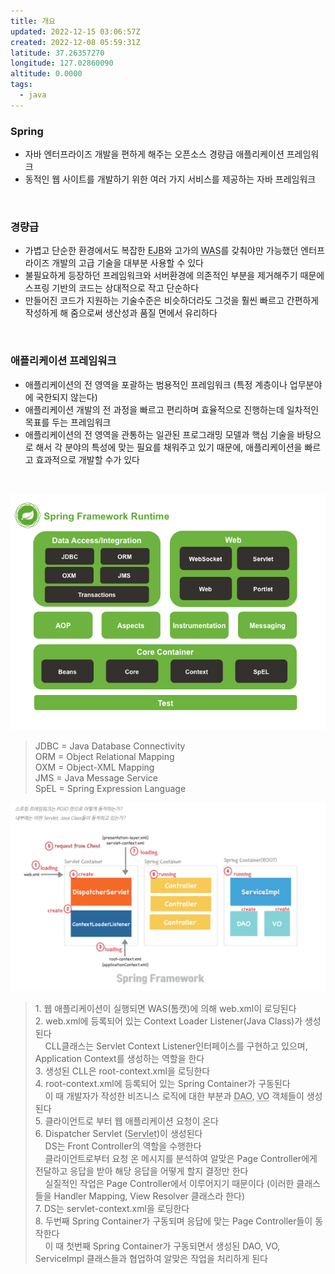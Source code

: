 ```yaml
---
title: 개요
updated: 2022-12-15 03:06:57Z
created: 2022-12-08 05:59:31Z
latitude: 37.26357270
longitude: 127.02860090
altitude: 0.0000
tags:
  - java
---
```


### Spring
- 자바 엔터프라이즈 개발을 편하게 해주는 오픈소스 경량급 애플리케이션 프레임워크
- 동적인 웹 사이트를 개발하기 위한 여러 가지 서비스를 제공하는 자바 프레임워크
<br>

### 경량급
-	가볍고 단순한 환경에서도 복잡한 <abbr title="기업환경 시스템 구축을 위한 서버 애플리케이션">EJB</abbr>와 고가의 <abbr title="동적 컨텐츠(DB조회) 제공을 위한 애플리케이션 서버">WAS</abbr>를 갖춰야만 가능했던 엔터프라이즈 개발의 고급 기술을 대부분 사용할 수 있다
-	불필요하게 등장하던 프레임워크와 서버환경에 의존적인 부분을 제거해주기 때문에 스프링 기반의 코드는 상대적으로 작고 단순하다
-	만들어진 코드가 지원하는 기술수준은 비슷하더라도 그것을 훨씬 빠르고 간편하게 작성하게 해 줌으로써 생산성과 품질 면에서 유리하다
<br>

### 애플리케이션 프레임워크
- 애플리케이션의 전 영역을 포괄하는 범용적인 프레임워크 (특정 계층이나 업무분야에 국한되지 않는다)
-	애플리케이션 개발의 전 과정을 빠르고 편리하며 효율적으로 진행하는데 일차적인 목표를 두는 프레임워크
-	애플리케이션의 전 영역을 관통하는 일관된 프로그래밍 모델과 핵심 기술을 바탕으로 해서 
   각 분야의 특성에 맞는 필요를 채워주고 있기 때문에, 애플리케이션을 빠르고 효과적으로 개발할 수가 있다
<br>

![d90c89a75065636fa9b86b84bbd2eaac.png](../../_resources/d90c89a75065636fa9b86b84bbd2eaac.png)
<blockquote>
JDBC = Java Database Connectivity<br>
ORM = Object Relational Mapping<br>
OXM = Object-XML Mapping<br>
JMS = Java Message Service<br>
SpEL = Spring Expression Language
</blockquote>

![01a45bda3755eee3008fc4f95d00fabe.png](../../_resources/01a45bda3755eee3008fc4f95d00fabe.png)
<blockquote>
1. 웹 애플리케이션이 실행되면 WAS(톰캣)에 의해 web.xml이 로딩된다<br>
2. web.xml에 등록되어 있는 Context Loader Listener(Java Class)가 생성된다<br>
&nbsp; &nbsp; CLL클래스는 Servlet Context Listener인터페이스를 구현하고 있으며, Application Context를 생성하는 역할을 한다<br>
3. 생성된 CLL은 root-context.xml을 로딩한다<br>
4. root-context.xml에 등록되어 있는 Spring Container가 구동된다<br>
&nbsp; &nbsp; 이 때 개발자가 작성한 비즈니스 로직에 대한 부분과 <abbr title="데이터베이스의 Data에 접근하기 위한 객체">DAO</abbr>, <abbr title="값 오브젝트, DTO에서 Setter가 빠진 읽기 전용 객체">VO</abbr> 객체들이 생성된다<br>
5. 클라이언트로 부터 웹 애플리케이션 요청이 온다<br>
	6. Dispatcher Servlet (<abbr title="클라이언트가 어떠한 요청을 하면 그에 대한 결과를 다시 전송하는 프로그램">Servlet</abbr>)이 생성된다<br>
&nbsp; &nbsp; DS는 Front Controller의 역할을 수행한다<br>
&nbsp; &nbsp; 클라이언트로부터 요청 온 메시지를 분석하여 알맞은 Page Controller에게 전달하고 응답을 받아 해당 응답을 어떻게 할지 결정만 한다<br>
&nbsp; &nbsp; 실질적인 작업은 Page Controller에서 이루어지기 때문이다 (이러한 클래스들을 Handler Mapping, View Resolver 클래스라 한다)<br>
7. DS는 servlet-context.xml을 로딩한다<br>
8. 두번째 Spring Container가 구동되며 응답에 맞는 Page Controller들이 동작한다<br>
&nbsp; &nbsp; 이 때 첫번째 Spring Container가 구동되면서 생성된 DAO, VO, ServiceImpl 클래스들과 협업하여 알맞은 작업을 처리하게 된다
</blockquote>
